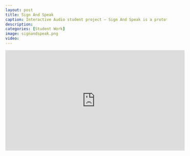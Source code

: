 ```yaml
---
layout: post
title: Sign And Speak
caption: Interactive Audio student project — Sign And Speak is a prototype accessibility tool that converts American Sign Language into spoken word. Creators — Jeff Andrews, Michael Carter <p>#AlgorithmicProcessing #GestureRecognition #AssistiveTech #HCI #RealTimeProcessing #DigitalSignalProcessing #MaxMSP #CreativeCoding #InteractiveAudio #ComputationalLinguistics #SensorFusion #WearableTech #Arduino #EmbeddedSystems #HumanCenteredDesign #AccessibilityTech #TangibleInterfaces #DataMapping</p>
description:
categories: [Student Work]
image: signandspeak.png
video: 
---
```

<iframe width="560" height="315" src="https://www.youtube.com/embed/nImL_gp5A10" title="YouTube video player" frameborder="0" allow="accelerometer; autoplay; clipboard-write; encrypted-media; gyroscope; picture-in-picture; web-share" allowfullscreen></iframe>
